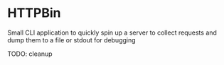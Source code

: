 # HTTPBin
Small CLI application to quickly spin up a server to collect requests and dump them to a file or stdout for debugging

TODO: cleanup